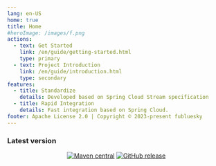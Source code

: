 ```yaml
---
lang: en-US
home: true
title: Home
#heroImage: /images/f.png
actions:
  - text: Get Started
    link: /en/guide/getting-started.html
    type: primary
  - text: Project Introduction
    link: /en/guide/introduction.html
    type: secondary
features:
  - title: Standardize
    details: Developed based on Spring Cloud Stream specification
  - title: Rapid Integration
    details: Fast integration based on Spring Cloud.
footer: Apache License 2.0 | Copyright © 2023-present fubluesky
---
```


### Latest version

<div style="text-align: center;">

[![Maven central](https://img.shields.io/maven-central/v/io.github.guoshiqiufeng.cloud/spring-cloud-starter-stream-redis.svg?style=flat-square)](https://search.maven.org/search?q=g:io.github.guoshiqiufeng.cloud%20AND%20a:spring-cloud-starter-stream-redis)
[![GitHub release](https://img.shields.io/github/release/guoshiqiufeng/spring-cloud-stream-redis.svg)](https://github.com/guoshiqiufeng/spring-cloud-stream-redis)

</div>
